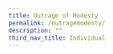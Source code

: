 ```yaml
---
title: Outrage of Modesty
permalink: /outragemodesty/
description: ""
third_nav_title: Individual
---
```

